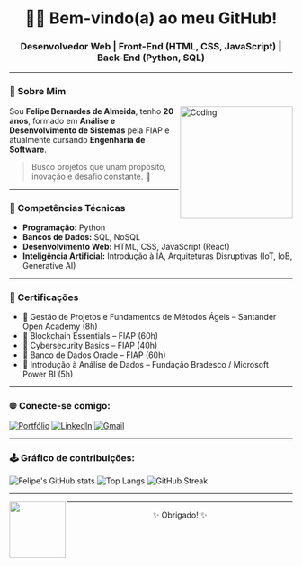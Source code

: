 <h1 align="center">👨‍💻 Bem-vindo(a) ao meu GitHub!</h1>
<h3 align="center">Desenvolvedor Web | Front-End (HTML, CSS, JavaScript) | Back-End (Python, SQL)</h3>

---

### 🌟 Sobre Mim

<img align="right" alt="Coding" width="200" src="https://media.giphy.com/media/qgQUggAC3Pfv687qPC/giphy.gif" />

Sou **Felipe Bernardes de Almeida**, tenho **20 anos**, formado em **Análise e Desenvolvimento de Sistemas** pela FIAP e atualmente cursando **Engenharia de Software**.


> Busco projetos que unam propósito, inovação e desafio constante. 🚀

---

### 🧠 Competências Técnicas

- **Programação:** Python  
- **Bancos de Dados:** SQL, NoSQL  
- **Desenvolvimento Web:** HTML, CSS, JavaScript (React)  
- **Inteligência Artificial:** Introdução à IA, Arquiteturas Disruptivas (IoT, IoB, Generative AI)

---

### 📜 Certificações

- 📌 Gestão de Projetos e Fundamentos de Métodos Ágeis – Santander Open Academy (8h)  
- 📌 Blockchain Essentials – FIAP (60h)  
- 📌 Cybersecurity Basics – FIAP (40h)  
- 📌 Banco de Dados Oracle – FIAP (60h)  
- 📌 Introdução à Análise de Dados – Fundação Bradesco / Microsoft Power BI (5h)

---

### 🌐 Conecte-se comigo:

[![Portfólio](https://img.shields.io/badge/Portfolio-000?style=for-the-badge&logo=vercel&logoColor=white)](https://bernas01.github.io/Portifolio/)
[![LinkedIn](https://img.shields.io/badge/LinkedIn-0077B5?style=for-the-badge&logo=linkedin&logoColor=white)](https://www.linkedin.com/in/felipe-bernardes-a7a257268/)
[![Gmail](https://img.shields.io/badge/Gmail-D14836?style=for-the-badge&logo=gmail&logoColor=white)](mailto:felipebalmeida0108@gmail.com)

---

### 🕹️ Gráfico de contribuições:
![Felipe's GitHub stats](https://github-readme-stats.vercel.app/api?username=Bernas01&show_icons=true&theme=tokyonight)
![Top Langs](https://github-readme-stats.vercel.app/api/top-langs/?username=Bernas01&layout=compact&theme=tokyonight)
![GitHub Streak](https://github-readme-streak-stats.herokuapp.com?user=Bernas01&theme=tokyonight)


---


<img src="https://media.tenor.com/3bTxZ6P4qK0AAAAC/naruto-running.gif" width="100" align="left"/>


---

<p align="center">✨ Obrigado! ✨</p>
